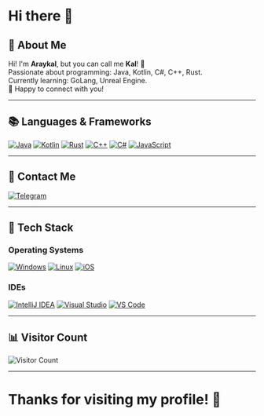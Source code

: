 # Hi there 👋
## 🌸 About Me
Hi! I'm **Araykal**, but you can call me **Kal**! 🌱  
Passionate about programming: Java, Kotlin, C#, C++, Rust.  
Currently learning: GoLang, Unreal Engine.  
👯 Happy to connect with you!

---
## 📚 Languages & Frameworks
[![Java](https://img.shields.io/badge/-Java-%23f89820?style=for-the-badge&logo=openjdk&logoColor=white)](https://www.openjdk.org/) [![Kotlin](https://img.shields.io/badge/-Kotlin-%237F52FF?style=for-the-badge&logo=kotlin&logoColor=white)](https://kotlinlang.org/) [![Rust](https://img.shields.io/badge/-Rust-%23B7410E?style=for-the-badge&logo=rust&logoColor=white)](https://www.rust-lang.org/) [![C++](https://img.shields.io/badge/-C++-%2300599C?style=for-the-badge&logo=c%2B%2B&logoColor=white)](https://isocpp.org/) [![C#](https://img.shields.io/badge/-C%23-%2300BFFF?style=for-the-badge&logo=C%23&logoColor=white)](https://learn.microsoft.com/en-us/dotnet/csharp/) [![JavaScript](https://img.shields.io/badge/-JavaScript-%23F7DF1E?style=for-the-badge&logo=javascript&logoColor=white)](https://developer.mozilla.org/en-US/docs/Web/JavaScript)

---
## 📱 Contact Me
[![Telegram](https://img.shields.io/badge/-Telegram-blue?style=for-the-badge&logo=Telegram&logoColor=white)](https://t.me/Araykal)

---
## 🌟 Tech Stack

### Operating Systems
[![Windows](https://img.shields.io/badge/-Windows-red?style=for-the-badge&logo=tailwindcss&logoColor=white)](https://www.microsoft.com/windows)
[![Linux](https://img.shields.io/badge/-Linux-green?style=for-the-badge&logo=linux&logoColor=white)](https://www.linux.org/)
[![iOS](https://img.shields.io/badge/-iOS-000000?style=for-the-badge&logo=apple&logoColor=white)](https://www.apple.com/ios/)

### IDEs
[![IntelliJ IDEA](https://img.shields.io/badge/-IntelliJ%20IDEA-black?style=for-the-badge&logo=intellij-idea&logoColor=white)](https://www.jetbrains.com/idea/)
[![Visual Studio](https://img.shields.io/badge/-Visual%20Studio-5C2D91?style=for-the-badge&logo=visual-studio&logoColor=white)](https://visualstudio.microsoft.com/)
[![VS Code](https://img.shields.io/badge/-Visual%20Studio%20Code-007ACC?style=for-the-badge&logo=visual-studio-code&logoColor=white)](https://code.visualstudio.com/)

---
## 📊 Visitor Count
![Visitor Count](https://profile-counter.glitch.me/Araykal/count.svg)

---
# Thanks for visiting my profile! 🌸